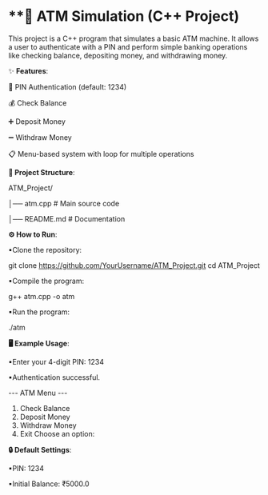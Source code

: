 # **🏦 ATM Simulation (C++ Project)

This project is a C++ program that simulates a basic ATM machine.
It allows a user to authenticate with a PIN and perform simple banking operations like checking balance, depositing money, and withdrawing money.

✨ **Features**:

🔑 PIN Authentication (default: 1234)

💰 Check Balance

➕ Deposit Money

➖ Withdraw Money

📋 Menu-based system with loop for multiple operations

**📂 Project Structure**:

ATM_Project/

│── atm.cpp        # Main source code

│── README.md      # Documentation

**⚙️ How to Run**:

▪Clone the repository:

git clone https://github.com/YourUsername/ATM_Project.git
cd ATM_Project

▪Compile the program:

g++ atm.cpp -o atm

▪Run the program:

./atm

**🖥️ Example Usage**:

▪Enter your 4-digit PIN: 1234

▪Authentication successful.

--- ATM Menu ---
1. Check Balance
2. Deposit Money
3. Withdraw Money
0. Exit
Choose an option:

**🔒 Default Settings**:

▪PIN: 1234

▪Initial Balance: ₹5000.0


